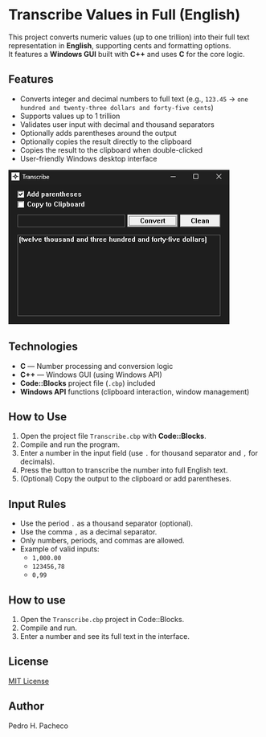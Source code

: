 # Transcribe Values in Full (English)

This project converts numeric values (up to one trillion) into their full text representation in **English**, supporting cents and formatting options.  
It features a **Windows GUI** built with **C++** and uses **C** for the core logic.

## Features

- Converts integer and decimal numbers to full text (e.g., `123.45` → `one hundred and twenty-three dollars and forty-five cents`)
- Supports values up to 1 trillion
- Validates user input with decimal and thousand separators
- Optionally adds parentheses around the output
- Optionally copies the result directly to the clipboard
- Copies the result to the clipboard when double-clicked
- User-friendly Windows desktop interface

![Example demonstration](https://github.com/PHPacheco/Numbers-to-words-converter/blob/main/Transcrever.png?raw=true)

## Technologies

- **C** — Number processing and conversion logic
- **C++** — Windows GUI (using Windows API)
- **Code::Blocks** project file (`.cbp`) included
- **Windows API** functions (clipboard interaction, window management)

## How to Use

1. Open the project file `Transcribe.cbp` with **Code::Blocks**.
2. Compile and run the program.
3. Enter a number in the input field (use `.` for thousand separator and `,` for decimals).
4. Press the button to transcribe the number into full English text.
5. (Optional) Copy the output to the clipboard or add parentheses.

## Input Rules

- Use the period `.` as a thousand separator (optional).
- Use the comma `,` as a decimal separator.
- Only numbers, periods, and commas are allowed.
- Example of valid inputs:
  - `1,000.00`
  - `123456,78`
  - `0,99`

## How to use

1. Open the `Transcribe.cbp` project in Code::Blocks.
2. Compile and run.
3. Enter a number and see its full text in the interface.

## License

[MIT License](LICENSE)

## Author

Pedro H. Pacheco
